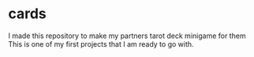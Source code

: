 # cards
I made this repository to make my partners tarot deck minigame for them
This is one of my first projects that I am ready to go with.
